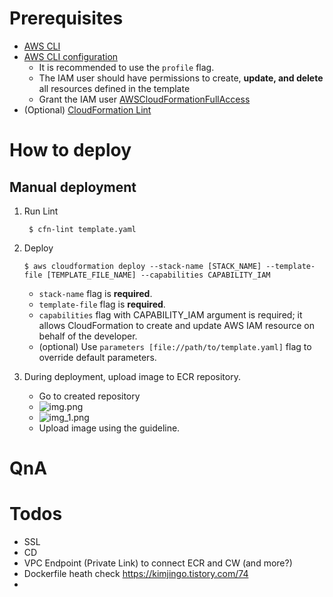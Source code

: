 # Prerequisites

- [AWS CLI](https://formulae.brew.sh/formula/awscli)
- [AWS CLI configuration](https://docs.aws.amazon.com/cli/latest/reference/configure/)
  - It is recommended to use the `profile` flag.
  - The IAM user should have permissions to create, **update, and delete** all resources defined in the template
  - Grant the IAM user [AWSCloudFormationFullAccess](https://docs.aws.amazon.com/aws-managed-policy/latest/reference/AWSCloudFormationFullAccess.html)
- (Optional) [CloudFormation Lint](https://formulae.brew.sh/formula/cfn-lint) 

# How to deploy

## Manual deployment

1. Run Lint
   ```Shell
    $ cfn-lint template.yaml
   ```
2. Deploy
    ```Shell
   $ aws cloudformation deploy --stack-name [STACK_NAME] --template-file [TEMPLATE_FILE_NAME] --capabilities CAPABILITY_IAM
   ```
    - `stack-name` flag is **required**.
    - `template-file` flag is **required**.
    - `capabilities` flag with CAPABILITY_IAM argument is required; it allows CloudFormation to create and update AWS IAM resource on behalf of the developer.
    - (optional) Use `parameters [file://path/to/template.yaml]` flag to override default parameters. 

3. During deployment, upload image to ECR repository.
    - Go to created repository
    - ![img.png](images/img.png)
    - ![img_1.png](images/img_1.png)
    - Upload image using the guideline.

[//]: # (todo ECR 사진에 unitybill account id 첨부되었으니 마스킹하기)

# QnA



# Todos

- SSL
- CD
- VPC Endpoint (Private Link) to connect ECR and CW (and more?)
- Dockerfile heath check https://kimjingo.tistory.com/74
- 